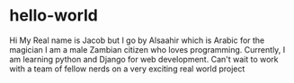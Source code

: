 # hello-world

Hi My Real name is Jacob but I go by Alsaahir which is Arabic for the magician
I am a male Zambian citizen who loves programming.
Currently, I am learning python and Django for web development.
Can't wait to work with a team of fellow nerds on a very exciting real world project
